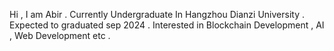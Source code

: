 Hi , I am Abir . 
Currently Undergraduate In Hangzhou Dianzi University . Expected to graduated sep 2024 .
Interested in Blockchain Development , AI , Web Development etc .
